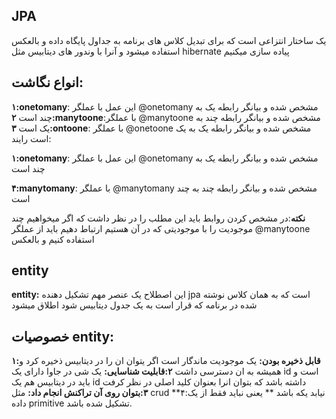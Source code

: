 ## JPA 
یک ساختار انتزاعی است که برای تبدیل کلاس های برنامه به جداول پایگاه داده و بالعکس استفاده میشود و آنرا با وندور های دیتابیس مثل hibernate پیاده سازی میکنیم

## انواع نگاشت:

**۱:onetomany**: این عمل با عملگر @onetomany مشخص شده و بیانگر رابطه یک به چند است
**۲:manytoone**:با عملگر @manytoone مشخص شده و بیانگر رابطه چند به یک است
**۳:ontoone**: با عملگر @onetoone مشخص شده و بیانگر رابطه یک به یک است رایند:

**۱:onetomany**: این عمل با عملگر @onetomany مشخص شده و بیانگر رابطه یک به چند است

**۴:manytomany**: با عملگر @manytomany مشخص شده و بیانگر رابطه چند به چند است

**نکته**:در مشخص کردن روابط باید این مطلب را در نظر داشت که اگر میخواهیم چند موجودیت را با موجودیتی که در آن هستیم ارتباط دهیم باید از عملگر @manytoone استفاده کنیم و بالعکس

## entity

**entity:**
 این اصطلاح یک عنصر مهم تشکیل دهنده jpa است که به همان کلاس نوشته شده در برنامه که قرار است به یک جدول دیتابیس شود اطلاق میشود
## خصوصیات entity:

**۱:قابل ذخیره بودن:**
یک موجودیت ماندگار است اگر یتوان ان را در دیتابیس ذخیره کرد و همیشه به ان دسترسی داشت
**۲:قابلیت شناسایی:**
یک شی در جاوا دارای یک id است و باید در دیتابیس هم یک id داشته باشد که بتوان انرا بعنوان کلید اصلی در نظر کرفت
**۳:بتوان روی آن تراکنش انجام داد:**
مثل crud
**۴:نیابد یکه باشد **
یعنی نباید فقط از یک داده primitive تشکیل شده باشد.
